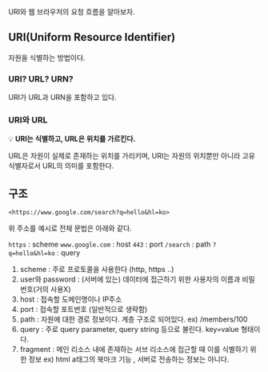 URI와 웹 브라우저의 요청 흐름을 알아보자.

## URI(Uniform Resource Identifier)
자원을 식별하는 방법이다.

### URI? URL? URN?
URI가 URL과 URN을 포함하고 있다.

### URI와 URL
💡 **URI는 식별하고, URL은 위치를 가르킨다.**

URL은 자원이 실제로 존재하는 위치를 가리키며,
URI는 자원의 위치뿐만 아니라 고유 식별자로서 URL의 의미를 포함한다.

## 구조

```
<https://www.google.com/search?q=hello&hl=ko>
```
위 주소를 예시로 전체 문법은 아래와 같다.

`https` : scheme
`www.google.com` : host
`443` : port
`/search` : path
`?q=hello&hl=ko` : query

1. scheme : 주로 프로토콜을 사용한다 (http, https ..)
2. user와 password : (서버에 있는) 데이터에 접근하기 위한 사용자의 이름과 비밀번호(거의 사용X)
3. host : 접속할 도메인명이나 IP주소
4. port : 접속할 포트번호 (일반적으로 생략함)
5. path : 자원에 대한 경로 정보이다. 계층 구조로 되어있다. ex) /members/100
6. query : 주로 query parameter, query string 등으로 불린다. key=value 형태이다.
7. fragment : 메인 리소스 내에 존재하는 서브 리소스에 접근할 때 이를 식별하기 위한 정보 ex) html a태그의 북마크 기능 , 서버로 전송하는 정보는 아니다.